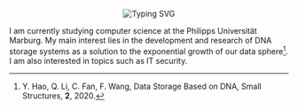 <p align="center">
	<img src="https://readme-typing-svg.demolab.com?font=Monospace&pause=1000&color=fcbf83&center=true&vCenter=true&repeat=true&width=500&lines=Welcome+to+my+profile!;I+am+David!;A+computer+science+student+from+germany!" alt="Typing SVG" />
</p>

I am currently studying computer science at the Philipps Universität Marburg. My main interest lies in the development and research of DNA storage systems as a solution to the exponential growth of our data sphere[^1]. I am also interested in topics such as IT security.

[^1]: Y. Hao, Q. Li, C. Fan, F. Wang, Data Storage Based on DNA, Small Structures, **2**, 2020.
